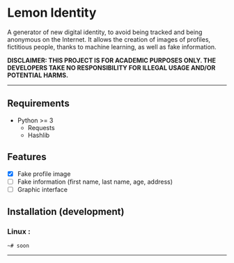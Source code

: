 # Lemon Identity
A generator of new digital identity, to avoid being tracked and being anonymous on the Internet. It allows the creation of images of profiles, fictitious people, thanks to machine learning, as well as fake information.

**DISCLAIMER: THIS PROJECT IS FOR ACADEMIC PURPOSES ONLY. THE DEVELOPERS TAKE NO RESPONSIBILITY FOR ILLEGAL USAGE AND/OR POTENTIAL HARMS.**

------

## Requirements

- Python >= 3
  - Requests
  - Hashlib

## Features

- [x] Fake profile image
- [ ] Fake information (first name, last name, age, address)
- [ ] Graphic interface

## Installation (development)

### Linux :

```shell
~# soon
```



------

